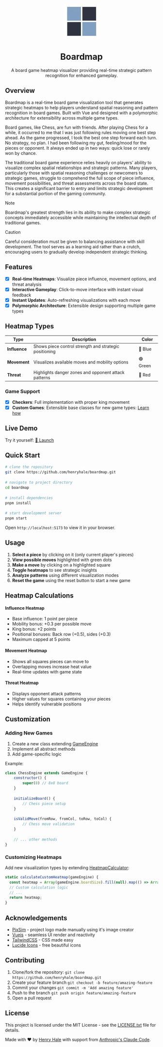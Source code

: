 <div align=center>

![](./public/logo.webp)

# Boardmap

A board game heatmap visualizer providing real-time strategic pattern recognition for enhanced gameplay.

</div>

## Overview

Boardmap is a real-time board game visualization tool that generates strategic heatmaps to help players understand spatial reasoning and pattern recognition in board games. Built with Vue and designed with a polymorphic architecture for extensibility across multiple game types.

Board games, like Chess, are fun with friends. After playing Chess for a while, it occurred to me that I was just following rules moving one best step ahead. As the game progressed, I took the best one step forward each turn. No strategy, no plan. I had been following my gut, feeling/mood for the pieces or opponent. It always ended up in two ways: quick lose or rarely won by chance.

The traditional board game experience relies heavily on players' ability to visualize complex spatial relationships and strategic patterns. Many players, particularly those with spatial reasoning challenges or newcomers to strategic games, struggle to comprehend the full scope of piece influence, movement possibilities, and threat assessments across the board state. This creates a significant barrier to entry and limits strategic development for a substantial portion of the gaming community.

> [!NOTE]
> Boardmap's greatest strength lies in its ability to make complex strategic concepts immediately accessible while maintaining the intellectual depth of traditional games.

> [!CAUTION]
> Careful consideration must be given to balancing assistance with skill development.
> The tool serves as a learning aid rather than a crutch, encouraging users to gradually develop independent strategic thinking.

## Features

- [x] **Real-time Heatmaps**: Visualize piece influence, movement options, and threat analysis
- [x] **Interactive Gameplay**: Click-to-move interface with instant visual feedback
- [x] **Instant Updates**: Auto-refreshing visualizations with each move
- [x] **Polymorphic Architecture**: Extensible design supporting multiple game types

## Heatmap Types

| Type          | Description                                            | Color    |
| ------------- | ------------------------------------------------------ | -------- |
| **Influence** | Shows piece control strength and strategic positioning | 🔵 Blue  |
| **Movement**  | Visualizes available moves and mobility options        | 🟢 Green |
| **Threat**    | Highlights danger zones and opponent attack patterns   | 🔴 Red   |

### Game Support

- [x] **Checkers**: Full implementation with proper king movement
- [x] **Custom Games**: Extensible base classes for new game types: [Learn how](#adding-new-games)

## Live Demo

Try it yourself: [:rocket: Launch](https://henryhale.github.io/boardmap/)

## Quick Start

```bash
# clone the repository
git clone https://github.com/henryhale/boardmap.git

# navigate to project directory
cd boardmap

# install dependencies
pnpm install

# start development server
pnpm start
```

Open `http://localhost:5173` to view it in your browser.

## Usage

1. **Select a piece** by clicking on it (only current player's pieces)
2. **View possible moves** highlighted with green dots
3. **Make a move** by clicking on a highlighted square
4. **Toggle heatmaps** to see strategic insights
5. **Analyze patterns** using different visualization modes
6. **Reset the game** using the reset button to start a new game

## Heatmap Calculations

#### Influence Heatmap

- Base influence: 1 point per piece
- Mobility bonus: +0.3 per possible move
- King bonus: +2 points
- Positional bonuses: Back row (+0.5), sides (+0.3)
- Maximum capped at 5 points

#### Movement Heatmap

- Shows all squares pieces can move to
- Overlapping moves increase heat value
- Real-time updates with game state

#### Threat Heatmap

- Displays opponent attack patterns
- Higher values for squares containing your pieces
- Helps identify vulnerable positions

## Customization

### Adding New Games

1. Create a new class extending [GameEngine](./lib/core/engine.ts)
2. Implement all abstract methods
3. Add game-specific logic

Example:

```javascript
class ChessEngine extends GameEngine {
	constructor() {
		super(8) // 8x8 board
	}

	initializeBoard() {
		// Chess piece setup
	}

	isValidMove(fromRow, fromCol, toRow, toCol) {
		// Chess move validation
	}

	// ... other methods
}
```

### Customizing Heatmaps

Add new visualization types by extending [HeatmapCalculator](./lib/core/heatmap.ts):

```javascript
static calculateCustomHeatmap(gameEngine) {
  const heatmap = Array(gameEngine.boardSize).fill(null).map(() => Array(gameEngine.boardSize).fill(0));
  // Custom calculation logic
  // ...
  return heatmap;
}
```

## Acknowledgements

- [PixSim](https://henryhale.github.io/pixsim/) - project logo made manually using it's image creator
- [Vuejs](https://v3.vuejs.org) - seamless UI render and reactivity
- [TailwindCSS](https://v3.tailwindcss.com) - CSS made easy
- [Lucide Icons](https://lucide.dev) - free beautiful icons

## Contributing

1. Clone/fork the repository: `git clone https://github.com/henryhale/boardmap.git`
2. Create your feature branch `git checkout -b feature/amazing-feature`
3. Commit your changes `git commit -m 'Add amazing feature'`
4. Push to the branch `git push origin feature/amazing-feature`
5. Open a pull request

## License

This project is licensed under the MIT License - see the [LICENSE.txt](./LICENSE.txt) file for details.

Made with ❤️ by [Henry Hale](https://github.com/henryhale) with support from [Anthropic's Claude Code](https://anthropic.com/claude).
